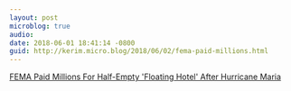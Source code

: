 ```yaml
---
layout: post
microblog: true
audio: 
date: 2018-06-01 18:41:14 -0800
guid: http://kerim.micro.blog/2018/06/02/fema-paid-millions.html
---
```

[FEMA Paid Millions For Half-Empty 'Floating Hotel' After Hurricane Maria](http://wlrn.org/post/fema-paid-millions-half-empty-floating-hotel-after-hurricane-maria)
